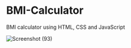 # BMI-Calculator
BMI calculator using HTML, CSS and JavaScript

![Screenshot (93)](https://github.com/maleehahaq/BMI-Calculator/assets/129103162/689d54e2-8e74-4b6e-aa32-7859434143bd)
